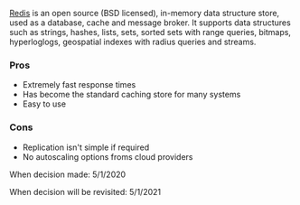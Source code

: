 [Redis](https://redis.io/) is an open source (BSD licensed), in-memory data structure store, used as a database, cache and message broker. It supports data structures such as strings, hashes, lists, sets, sorted sets with range queries, bitmaps, hyperloglogs, geospatial indexes with radius queries and streams.

### Pros
* Extremely fast response times
* Has become the standard caching store for many systems
* Easy to use

### Cons
* Replication isn't simple if required
* No autoscaling options froms cloud providers


When decision made: 5/1/2020

When decision will be revisited: 5/1/2021